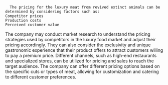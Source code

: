       The pricing for the luxury meat from revived extinct animals can be determined by considering factors such as:
	Competitor prices
	Production costs
	Perceived customer value
The company may conduct market research to understand the pricing strategies used by competitors in the luxury food market and adjust their pricing accordingly.
They can also consider the exclusivity and unique gastronomic experience that their product offers to attract customers willing to pay a premium price.
Different channels, such as high-end restaurants and specialized stores, can be utilized for pricing and sales to reach the target audience.
The company can offer different pricing options based on the specific cuts or types of meat, allowing for customization and catering to different customer preferences.

